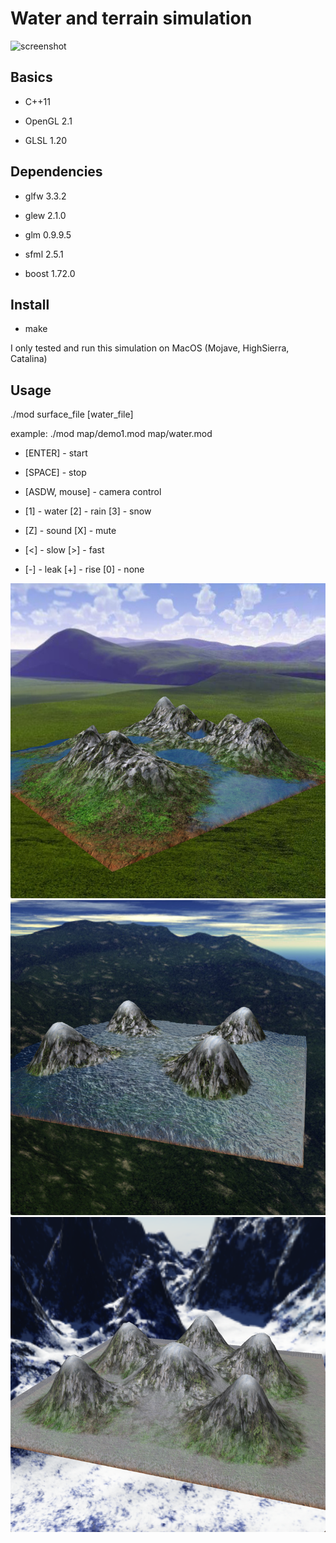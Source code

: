 # Water and terrain simulation

![screenshot](screenshot/waterSim1.gif)

## Basics

- C++11

- OpenGL 2.1

- GLSL 1.20


## Dependencies

- glfw 3.3.2

- glew 2.1.0

- glm 0.9.9.5

- sfml 2.5.1

- boost 1.72.0


## Install

- make

I only tested and run this simulation on MacOS (Mojave, HighSierra, Catalina)


## Usage

./mod surface_file [water_file]

example: ./mod map/demo1.mod map/water.mod

- [ENTER] - start

- [SPACE] - stop

- [ASDW, mouse] - camera control

- [1] - water  [2] - rain  [3] - snow

- [Z] - sound  [X] - mute

- [<] - slow   [>] - fast

- [-] - leak   [+] - rise   [0] - none

![screenshot](screenshot/water1.png)
![screenshot](screenshot/water2.png)
![screenshot](screenshot/water3.png)

